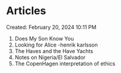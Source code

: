 # Articles

Created: February 20, 2024 10:11 PM

1. Does My Son Know You
2. Looking for Alice -henrik karlsson
3. The Haves and the Have Yachts
4. Notes on Nigeria/El Salvador
5. The CopenHagen interpretation of ethics